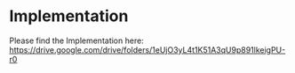 # Implementation


Please find the Implementation here: https://drive.google.com/drive/folders/1eUjO3yL4t1K51A3qU9p891lkeigPU-r0
